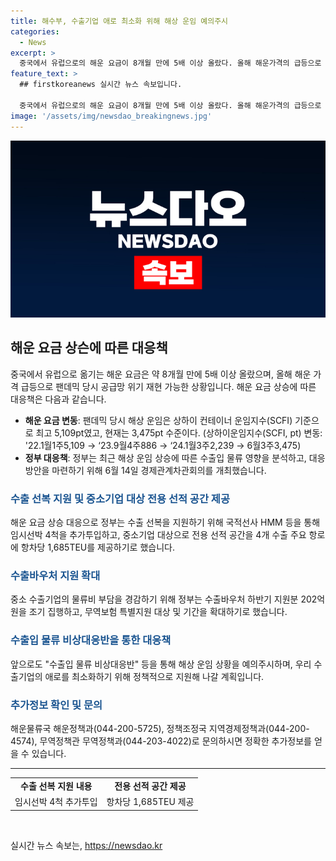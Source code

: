 ```yaml
---
title: 해수부, 수출기업 애로 최소화 위해 해상 운임 예의주시
categories:
  - News
excerpt: >
  중국에서 유럽으로의 해운 요금이 8개월 만에 5배 이상 올랐다. 올해 해운가격의 급등으로 팬데믹 당시의 공급망 위기가 재현될 가능성이 높아졌다. 22년 팬데믹 당시와 비교하여 현재 상하이 컨테이너 운임지수(SCFI)는 3,475pt 수준으로 하락했다. 정부는 이에 대응하여 해상 운임 상승에 따른 수출입 물류 영향을 분석하고, 수출 선복 지원 및 중소 수출기업의 물류비 부담 경감을 위한 대책을 마련했다. 또한, 앞으로도 해상 운임 상황을 예의주시하며 수출기업을 지원할 계획이다.
feature_text: >
  ## firstkoreanews 실시간 뉴스 속보입니다.

  중국에서 유럽으로의 해운 요금이 8개월 만에 5배 이상 올랐다. 올해 해운가격의 급등으로 팬데믹 당시의 공급망 위기가 재현될 가능성이 높아졌다. 22년 팬데믹 당시와 비교하여 현재 상하이 컨테이너 운임지수(SCFI)는 3,475pt 수준으로 하락했다. 정부는 이에 대응하여 해상 운임 상승에 따른 수출입 물류 영향을 분석하고, 수출 선복 지원 및 중소 수출기업의 물류비 부담 경감을 위한 대책을 마련했다. 또한, 앞으로도 해상 운임 상황을 예의주시하며 수출기업을 지원할 계획이다.
image: '/assets/img/newsdao_breakingnews.jpg'
---
```


<p><img src="/assets/img/newsdao_breakingnews.jpg" alt="firstkoreanews 속보" /></p>

<h2 data-ke-size="size26">해운 요금 상슨에 따른 대응책</h2>

<p data-ke-size="size16">중국에서 유럽으로 옮기는 해운 요금은 약 8개월 만에 5배 이상 올랐으며, 올해 해운 가격 급등으로 팬데믹 당시 공급망 위기 재현 가능한 상황입니다. 해운 요금 상승에 따른 대응책은 다음과 같습니다.</p>

<ul>
    <li><b>해운 요금 변동</b>: 팬데믹 당시 해상 운임은 상하이 컨테이너 운임지수(SCFI) 기준으로 최고 5,109pt였고, 현재는 3,475pt 수준이다. (상하이운임지수(SCFI, pt) 변동: '22.1월1주5,109 → ‘23.9월4주886 → ‘24.1월3주2,239 → 6월3주3,475)</li>
    <li><b>정부 대응책</b>: 정부는 최근 해상 운임 상승에 따른 수출입 물류 영향을 분석하고, 대응방안을 마련하기 위해 6월 14일 경제관계차관회의를 개최했습니다.</li>
</ul>

<h3><span style="color: #1a5490;">수출 선복 지원 및 중소기업 대상 전용 선적 공간 제공</span></h3>

<p data-ke-size="size16">해운 요금 상승 대응으로 정부는 수출 선복을 지원하기 위해 국적선사 HMM 등을 통해 임시선박 4척을 추가투입하고, 중소기업 대상으로 전용 선적 공간을 4개 수출 주요 항로에 항차당 1,685TEU를 제공하기로 했습니다.</p>

<h3><span style="color: #1a5490;">수출바우처 지원 확대</span></h3>

<p data-ke-size="size16">중소 수출기업의 물류비 부담을 경감하기 위해 정부는 수출바우처 하반기 지원분 202억원을 조기 집행하고, 무역보험 특별지원 대상 및 기간을 확대하기로 했습니다.</p>

<h3><span style="color: #1a5490;">수출입 물류 비상대응반을 통한 대응책</span></h3>

<p data-ke-size="size16">앞으로도 "수출입 물류 비상대응반" 등을 통해 해상 운임 상황을 예의주시하며, 우리 수출기업의 애로를 최소화하기 위해 정책적으로 지원해 나갈 계획입니다.</p>

<h3><span style="color: #1a5490;">추가정보 확인 및 문의</span></h3>

<p data-ke-size="size16">해운물류국 해운정책과(044-200-5725), 정책조정국 지역경제정책과(044-200-4574), 무역정책관 무역정책과(044-203-4022)로 문의하시면 정확한 추가정보를 얻을 수 있습니다.</p>

<hr>

<table>
    <tbody>
        <tr>
            <td style="text-align: center; height: 17px;"><b>수출 선복 지원 내용</b></td>
            <td style="text-align: center; height: 17px;"><b>전용 선적 공간 제공</b></td>
        </tr>
        <tr>
            <td style="text-align: center; height: 17px;">임시선박 4척 추가투입</td>
            <td style="text-align: center; height: 17px;">항차당 1,685TEU 제공</td>
        </tr>
    </tbody>
</table>

<p data-ke-size="size16">&nbsp;</p>
실시간 뉴스 속보는, <a href="https://newsdao.kr" rel="dofollow">https://newsdao.kr</a>


